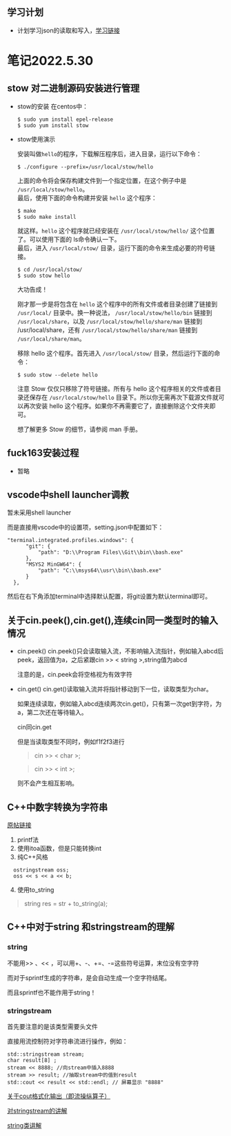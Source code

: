 ## 学习计划
  - 计划学习json的读取和写入，[学习链接](https://blog.csdn.net/shuiyixin/article/details/89330529)

#  笔记2022.5.30
## stow 对二进制源码安装进行管理
+ stow的安装
  在centos中：
  ```
  $ sudo yum install epel-release  
  $ sudo yum install stow  
  ```  
+ stow使用演示

  安装叫做`hello`的程序，下载解压程序后，进入目录，运行以下命令：
  ```
  $ ./configure --prefix=/usr/local/stow/hello
  ```
  上面的命令将会保存构建文件到一个指定位置，在这个例子中是 `/usr/local/stow/hello`。  
  最后，使用下面的命令构建并安装 `hello` 这个程序：
  ```
  $ make  
  $ sudo make install
  ```
  就这样。`hello` 这个程序就已经安装在 `/usr/local/stow/hello/` 这个位置了。可以使用下面的 ls命令确认一下。  
  最后，进入 `/usr/local/stow/` 目录，运行下面的命令来生成必要的符号链接。
  ```
  $ cd /usr/local/stow/  
  $ sudo stow hello
  ```
  大功告成！

  刚才那一步是将包含在 `hello` 这个程序中的所有文件或者目录创建了链接到 `/usr/local/` 目录中。换一种说法， `/usr/local/stow/hello/bin` 链接到 `/usr/local/share`，以及 `/usr/local/stow/hello/share/man` 链接到 /usr/local/share，还有 `/usr/local/stow/hello/share/man` 链接到 `/usr/local/share/man`。

  移除 hello 这个程序。首先进入 `/usr/local/stow/` 目录，然后运行下面的命令：

  `$ sudo stow --delete hello`

  注意 Stow 仅仅只移除了符号链接。所有与 hello 这个程序相关的文件或者目录还保存在 `/usr/local/stow/hello` 目录下。所以你无需再次下载源文件就可以再次安装 hello 这个程序。如果你不再需要它了，直接删除这个文件夹即可。

  想了解更多 Stow 的细节，请参阅 man 手册。

## fuck163安装过程
+ 暂略
  

## vscode中shell launcher调教
  暂未采用shell launcher

  而是直接用vscode中的设置项，setting.json中配置如下：
  ```
  "terminal.integrated.profiles.windows": {
        "git": {
            "path": "D:\\Program Files\\Git\\bin\\bash.exe"
        },
        "MSYS2 MinGW64": {
            "path": "C:\\msys64\\usr\\bin\\bash.exe"
        }
    },
  ```
  然后在右下角添加terminal中选择默认配置，将git设置为默认terminal即可。

## 关于cin.peek(),cin.get(),连续cin同一类型时的输入情况
  - cin.peek()
    cin.peek()只会读取输入流，不影响输入流指针，例如输入abcd后peek，返回值为a，之后紧跟cin >> < string >,string值为abcd

    注意的是，cin.peek会将空格视为有效字符
  - cin.get()
    cin.get()读取输入流并将指针移动到下一位，读取类型为char。

    如果连续读取，例如输入abcd连续两次cin.get()，只有第一次get到字符，为a，第二次还在等待输入。

    cin同cin.get

    但是当读取类型不同时，例如f1f2f3进行
    > cin >> < char >;

    > cin >> < int >;
    
    则不会产生相互影响。

## C++中数字转换为字符串
  [原帖链接](https://blog.csdn.net/PROGRAM_anywhere/article/details/63720261)  
  1. printf法
  2. 使用itoa函数，但是只能转换int
  3. 纯C++风格
  ```
    ostringstream oss;
    oss << s << a << b;
  ```
  4. 使用to_string  
  > string res = str + to_string(a);

## C++中对于string 和stringstream的理解
  ### string
  不能用>> 、<< ，可以用+、-、+=、-=这些符号运算，末位没有空字符

  而对于sprintf生成的字符串，是会自动生成一个空字符结尾。

  而且sprintf也不能作用于string！

  ### stringstream
  首先要注意的是该类型需要头文件<sstream>

  直接用流控制符对字符串流进行操作，例如：
  ```
  std::stringstream stream;
  char result[8] ;
  stream << 8888; //向stream中插入8888
  stream >> result; //抽取stream中的值到result
  std::cout << result << std::endl; // 屏幕显示 "8888"
  ```
[关于cout格式化输出（即流操纵算子）](http://c.biancheng.net/view/275.html)

[对stringstream的讲解](https://blog.csdn.net/xw20084898/article/details/21939811)

[string类讲解](http://c.biancheng.net/view/400.html)

